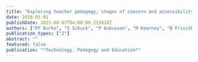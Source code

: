 ```yaml
---
title: "Exploring teacher pedagogy, stages of concern and accessibility as determinants of technology adoption"
date: 2018-01-01
publishDate: 2021-08-03T04:08:09.215818Z
authors: ["PF Burke", "S Schuck", "P Aubusson", "M Kearney", "B Frischknecht"]
publication_types: ["2"]
abstract: ""
featured: false
publication: "*Technology, Pedagogy and Education*"
---
```


